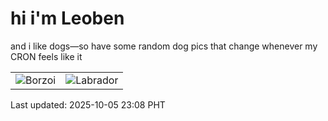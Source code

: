 # hi i'm Leoben

and i like dogs—so have some random dog pics that change whenever my CRON feels like it

|  |  |
|--------|----------|
| ![Borzoi](https://random-dog-vercel.vercel.app/api/random-borzoi?v=1759676892) | ![Labrador](https://random-dog-vercel.vercel.app/api/random-labrador?v=1759676892) |

Last updated: 2025-10-05 23:08 PHT
